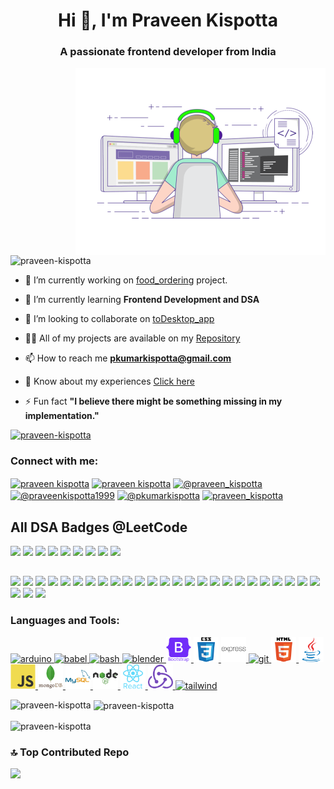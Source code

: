 <h1 align="center">Hi 👋, I'm Praveen Kispotta</h1>
<h3 align="center">A passionate frontend developer from India</h3>
<img align="right" alt="Coding" width="400" src="https://raw.githubusercontent.com/devSouvik/devSouvik/master/gif3.gif">


<p align="left"> <img src="https://komarev.com/ghpvc/?username=praveen-kispotta&label=Profile%20views&color=0e75b6&style=flat" alt="praveen-kispotta" /> </p>

- 🔭 I’m currently working on [food_ordering](https://github.com/PRAVEEN-KISPOTTA/food_ordering) project.

- 🌱 I’m currently learning **Frontend Development and DSA**

- 👯 I’m looking to collaborate on [toDesktop_app](https://github.com/PRAVEEN-KISPOTTA/toDesktop_app)

- 👨‍💻 All of my projects are available on my [Repository](https://github.com/PRAVEEN-KISPOTTA)

- 📫 How to reach me **pkumarkispotta@gmail.com**

- 📄 Know about my experiences [Click here](https://drive.google.com/file/d/1DDulL8ljWZ_tNiRc_h0iV9cTYq7MMNdj/view?usp=drive_link)

- ⚡ Fun fact **"I believe there might be something missing in my implementation."**

<p align="left"> <a href="https://github.com/ryo-ma/github-profile-trophy"><img src="https://github-profile-trophy.vercel.app/?username=praveen-kispotta" alt="praveen-kispotta" /></a> </p>


<h3 align="left">Connect with me:</h3>
<p align="left">
<a href="https://linkedin.com/in/praveen kispotta" target="blank"><img align="center" src="https://raw.githubusercontent.com/rahuldkjain/github-profile-readme-generator/master/src/images/icons/Social/linked-in-alt.svg" alt="praveen kispotta" height="30" width="40" /></a>
<a href="https://fb.com/praveen kispotta" target="blank"><img align="center" src="https://raw.githubusercontent.com/rahuldkjain/github-profile-readme-generator/master/src/images/icons/Social/facebook.svg" alt="praveen kispotta" height="30" width="40" /></a>
<a href="https://www.instagram.com/praveen_kispotta/" target="blank"><img align="center" src="https://raw.githubusercontent.com/rahuldkjain/github-profile-readme-generator/master/src/images/icons/Social/instagram.svg" alt="@praveen_kispotta" height="30" width="40" /></a>
<a href="https://www.youtube.com/c/@praveenkispotta1999" target="blank"><img align="center" src="https://raw.githubusercontent.com/rahuldkjain/github-profile-readme-generator/master/src/images/icons/Social/youtube.svg" alt="@praveenkispotta1999" height="30" width="40" /></a>
<a href="https://www.hackerrank.com/@pkumarkispotta" target="blank"><img align="center" src="https://raw.githubusercontent.com/rahuldkjain/github-profile-readme-generator/master/src/images/icons/Social/hackerrank.svg" alt="@pkumarkispotta" height="30" width="40" /></a>
<a href="https://www.leetcode.com/praveen_kispotta" target="blank"><img align="center" src="https://raw.githubusercontent.com/rahuldkjain/github-profile-readme-generator/master/src/images/icons/Social/leet-code.svg" alt="praveen_kispotta" height="30" width="40" /></a>
</p>


## All DSA Badges @LeetCode

<img src="https://assets.leetcode.com/static_assets/marketing/500.gif" width="40px"></img>
<img src="https://assets.leetcode.com/static_assets/marketing/365.gif" width="40px"></img>
<img src="https://assets.leetcode.com/static_assets/marketing/2024.gif" width="40px"></img>
<img src="https://assets.leetcode.com/static_assets/marketing/2024-200.gif" width="40px"></img>
<img src="https://assets.leetcode.com/static_assets/marketing/2024-100-new.gif" width="40px"></img>
<img src="https://assets.leetcode.com/static_assets/marketing/2024-50.gif" width="40px"></img>
<img src="https://assets.leetcode.com/static_assets/marketing/2023.gif" width="40px"></img>
<img src="https://assets.leetcode.com/static_assets/marketing/2023-50.gif" width="40px"></img>
<img src="https://assets.leetcode.com/static_assets/marketing/2023-100.gif" width="40px"></img>
##
<img src="https://assets.leetcode.com/static_assets/public/images/badges/2025/gif/2025-05.gif" width="40px"></img>
<img src="https://assets.leetcode.com/static_assets/public/images/badges/2025/gif/2025-04.gif" width="40px"></img>
<img src="https://assets.leetcode.com/static_assets/public/images/badges/2025/gif/2025-03.gif" width="40px"></img>
<img src="https://assets.leetcode.com/static_assets/public/images/badges/2025/gif/2025-02.gif" width="40px"></img>
<img src="https://assets.leetcode.com/static_assets/public/images/badges/2025/gif/2025-01.gif" width="40px"></img>
<img src="https://assets.leetcode.com/static_assets/public/images/badges/2024/gif/2024-12.gif" width="40px"></img>
<img src="https://assets.leetcode.com/static_assets/public/images/badges/2024/gif/2024-11.gif" width="40px"></img>
<img src="https://assets.leetcode.com/static_assets/public/images/badges/2024/gif/2024-10.gif" width="40px"></img>
<img src="https://assets.leetcode.com/static_assets/public/images/badges/2024/gif/2024-09.gif" width="40px"></img>
<img src="https://assets.leetcode.com/static_assets/public/images/badges/2024/gif/2024-08.gif" width="40px"></img>
<img src="https://assets.leetcode.com/static_assets/public/images/badges/2024/gif/2024-07.gif" width="40px"></img>
<img src="https://assets.leetcode.com/static_assets/public/images/badges/2024/gif/2024-06.gif" width="40px"></img>
<img src="https://assets.leetcode.com/static_assets/public/images/badges/2024/gif/2024-05.gif" width="40px"></img>
<img src="https://assets.leetcode.com/static_assets/public/images/badges/2024/gif/2024-04.gif" width="40px"></img>
<img src="https://assets.leetcode.com/static_assets/public/images/badges/2024/gif/2024-03.gif" width="40px"></img>
<img src="https://assets.leetcode.com/static_assets/public/images/badges/2024/gif/2024-02.gif" width="40px"></img>
<img src="https://assets.leetcode.com/static_assets/public/images/badges/2024/gif/2024-01.gif" width="40px"></img>
<img src="https://assets.leetcode.com/static_assets/public/images/badges/2023/gif/2023-12.gif" width="40px"></img>
<img src="https://assets.leetcode.com/static_assets/public/images/badges/2023/gif/2023-11.gif" width="40px"></img>
<img src="https://assets.leetcode.com/static_assets/public/images/badges/2023/gif/2023-10.gif" width="40px"></img>
<img src="https://assets.leetcode.com/static_assets/public/images/badges/2023/gif/2023-09.gif" width="40px"></img>
<img src="https://assets.leetcode.com/static_assets/public/images/badges/2023/gif/2023-08.gif" width="40px"></img>
<img src="https://assets.leetcode.com/static_assets/public/images/badges/2023/gif/2023-07.gif" width="40px"></img>
<img src="https://assets.leetcode.com/static_assets/public/images/badges/2023/gif/2023-06.gif" width="40px"></img>
<img src="https://assets.leetcode.com/static_assets/public/images/badges/2023/gif/2023-05.gif" width="40px"></img>
<img src="https://assets.leetcode.com/static_assets/public/images/badges/2023/gif/2023-04.gif" width="40px"></img>
<img src="https://assets.leetcode.com/static_assets/public/images/badges/2023/gif/2023-03.gif" width="40px"></img>
<img src="https://assets.leetcode.com/static_assets/public/images/badges/2023/gif/2023-02.gif" width="40px"></img>



<h3 align="left">Languages and Tools:</h3>
<p align="left"> <a href="https://www.arduino.cc/" target="_blank" rel="noreferrer"> <img src="https://cdn.worldvectorlogo.com/logos/arduino-1.svg" alt="arduino" width="40" height="40"/> </a> <a href="https://babeljs.io/" target="_blank" rel="noreferrer"> <img src="https://www.vectorlogo.zone/logos/babeljs/babeljs-icon.svg" alt="babel" width="40" height="40"/> </a> <a href="https://www.gnu.org/software/bash/" target="_blank" rel="noreferrer"> <img src="https://www.vectorlogo.zone/logos/gnu_bash/gnu_bash-icon.svg" alt="bash" width="40" height="40"/> </a> <a href="https://www.blender.org/" target="_blank" rel="noreferrer"> <img src="https://download.blender.org/branding/community/blender_community_badge_white.svg" alt="blender" width="40" height="40"/> </a> <a href="https://getbootstrap.com" target="_blank" rel="noreferrer"> <img src="https://raw.githubusercontent.com/devicons/devicon/master/icons/bootstrap/bootstrap-plain-wordmark.svg" alt="bootstrap" width="40" height="40"/> </a> <a href="https://www.w3schools.com/css/" target="_blank" rel="noreferrer"> <img src="https://raw.githubusercontent.com/devicons/devicon/master/icons/css3/css3-original-wordmark.svg" alt="css3" width="40" height="40"/> </a> <a href="https://expressjs.com" target="_blank" rel="noreferrer"> <img src="https://raw.githubusercontent.com/devicons/devicon/master/icons/express/express-original-wordmark.svg" alt="express" width="40" height="40"/> </a> <a href="https://git-scm.com/" target="_blank" rel="noreferrer"> <img src="https://www.vectorlogo.zone/logos/git-scm/git-scm-icon.svg" alt="git" width="40" height="40"/> </a> <a href="https://www.w3.org/html/" target="_blank" rel="noreferrer"> <img src="https://raw.githubusercontent.com/devicons/devicon/master/icons/html5/html5-original-wordmark.svg" alt="html5" width="40" height="40"/> </a> <a href="https://www.java.com" target="_blank" rel="noreferrer"> <img src="https://raw.githubusercontent.com/devicons/devicon/master/icons/java/java-original.svg" alt="java" width="40" height="40"/> </a> <a href="https://developer.mozilla.org/en-US/docs/Web/JavaScript" target="_blank" rel="noreferrer"> <img src="https://raw.githubusercontent.com/devicons/devicon/master/icons/javascript/javascript-original.svg" alt="javascript" width="40" height="40"/> </a> <a href="https://www.mongodb.com/" target="_blank" rel="noreferrer"> <img src="https://raw.githubusercontent.com/devicons/devicon/master/icons/mongodb/mongodb-original-wordmark.svg" alt="mongodb" width="40" height="40"/> </a> <a href="https://www.mysql.com/" target="_blank" rel="noreferrer"> <img src="https://raw.githubusercontent.com/devicons/devicon/master/icons/mysql/mysql-original-wordmark.svg" alt="mysql" width="40" height="40"/> </a> <a href="https://nodejs.org" target="_blank" rel="noreferrer"> <img src="https://raw.githubusercontent.com/devicons/devicon/master/icons/nodejs/nodejs-original-wordmark.svg" alt="nodejs" width="40" height="40"/> </a> <a href="https://reactjs.org/" target="_blank" rel="noreferrer"> <img src="https://raw.githubusercontent.com/devicons/devicon/master/icons/react/react-original-wordmark.svg" alt="react" width="40" height="40"/> </a> <a href="https://redux.js.org" target="_blank" rel="noreferrer"> <img src="https://raw.githubusercontent.com/devicons/devicon/master/icons/redux/redux-original.svg" alt="redux" width="40" height="40"/> </a> <a href="https://tailwindcss.com/" target="_blank" rel="noreferrer"> <img src="https://www.vectorlogo.zone/logos/tailwindcss/tailwindcss-icon.svg" alt="tailwind" width="40" height="40"/> </a> </p>

<p><img align="left" src="https://github-readme-stats.vercel.app/api/top-langs?username=praveen-kispotta&show_icons=true&locale=en&layout=compact" alt="praveen-kispotta" /></p>

<p>&nbsp;<img align="center" src="https://github-readme-stats.vercel.app/api?username=praveen-kispotta&show_icons=true&locale=en" alt="praveen-kispotta" /></p>

<p><img align="center" src="https://github-readme-streak-stats.herokuapp.com/?user=praveen-kispotta&" alt="praveen-kispotta" /></p>

### 🔝 Top Contributed Repo
![](https://github-contributor-stats.vercel.app/api?username=PRAVEEN-KISPOTTA&limit=5&theme=flat&combine_all_yearly_contributions=true)
